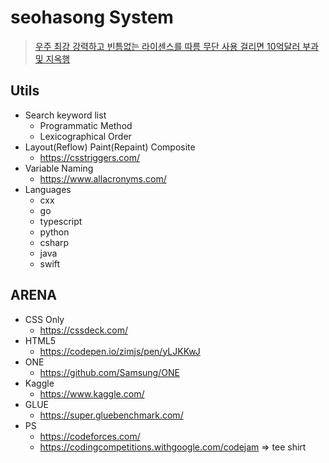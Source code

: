 # seohasong System
> [우주 최강 강력하고 빈틈없는 라이센스를 따름 무단 사용 걸리면 10억달러 부과 및 지옥행](http://www.bloter.net/archives/209318)

## Utils
- Search keyword list
    - Programmatic Method
    - Lexicographical Order
- Layout(Reflow) Paint(Repaint) Composite
    - https://csstriggers.com/
- Variable Naming
    - https://www.allacronyms.com/
- Languages
    - cxx
    - go
    - typescript
    - python
    - csharp
    - java
    - swift

## ARENA
- CSS Only 
    - https://cssdeck.com/
- HTML5
    - https://codepen.io/zimjs/pen/yLJKKwJ
- ONE
    - https://github.com/Samsung/ONE
- Kaggle
    - https://www.kaggle.com/
- GLUE
    - https://super.gluebenchmark.com/
- PS
    - https://codeforces.com/
    - https://codingcompetitions.withgoogle.com/codejam => tee shirt

